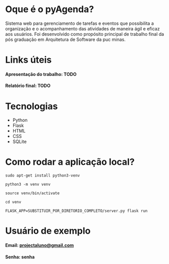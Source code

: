# Oque é o pyAgenda?
Sistema web para gerenciamento de tarefas e eventos que possibilita a organização e o acompanhamento das atividades de maneira ágil e eficaz aos usuários.
Foi desenvolvido como propósito principal de trabalho final da pós graduação em Arquitetura de Software da puc minas.

# Links úteis
#### Apresentação do trabalho: TODO
#### Relatório final: TODO

# Tecnologias
- Python
- Flask
- HTML
- CSS
- SQLite

# Como rodar a aplicação local?

```
sudo apt-get install python3-venv
```
```
python3 -m venv venv
```
```
source venv/bin/activate
```
```
cd venv
```
```
FLASK_APP=SUBSTITUIR_POR_DIRETORIO_COMPLETO/server.py flask run
```

# Usuário de exemplo

#### Email: projectaluno@gmail.com
#### Senha: senha
